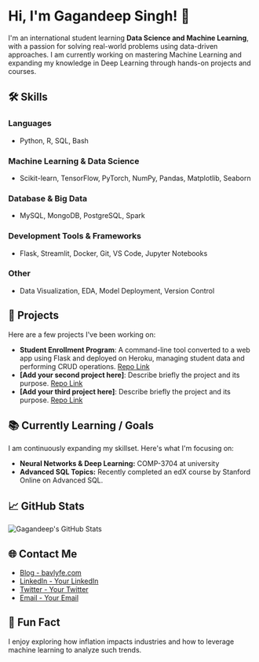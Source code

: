 # Hi, I'm Gagandeep Singh! 👋

I'm an international student learning **Data Science and Machine Learning**, with a passion for solving real-world problems using data-driven approaches. I am currently working on mastering Machine Learning and expanding my knowledge in Deep Learning through hands-on projects and courses.

## 🛠 Skills
### Languages
- Python, R, SQL, Bash

### Machine Learning & Data Science
- Scikit-learn, TensorFlow, PyTorch, NumPy, Pandas, Matplotlib, Seaborn

### Database & Big Data
- MySQL, MongoDB, PostgreSQL, Spark

### Development Tools & Frameworks
- Flask, Streamlit, Docker, Git, VS Code, Jupyter Notebooks

### Other
- Data Visualization, EDA, Model Deployment, Version Control

## 📂 Projects

Here are a few projects I've been working on:

- **Student Enrollment Program**: A command-line tool converted to a web app using Flask and deployed on Heroku, managing student data and performing CRUD operations. [Repo Link](#)
- **[Add your second project here]**: Describe briefly the project and its purpose. [Repo Link](#)
- **[Add your third project here]**: Describe briefly the project and its purpose. [Repo Link](#)

## 📚 Currently Learning / Goals
I am continuously expanding my skillset. Here's what I'm focusing on:
- **Neural Networks & Deep Learning:** COMP-3704 at university
- **Advanced SQL Topics:** Recently completed an edX course by Stanford Online on Advanced SQL.

## 📈 GitHub Stats
![Gagandeep's GitHub Stats](https://github-readme-stats.vercel.app/api?username=YOUR_USERNAME&show_icons=true&theme=radical)

## 🌐 Contact Me
- [Blog - bavlyfe.com](https://bavlyfe.com)
- [LinkedIn - Your LinkedIn](#)
- [Twitter - Your Twitter](#)
- [Email - Your Email](#)

## 🎉 Fun Fact
I enjoy exploring how inflation impacts industries and how to leverage machine learning to analyze such trends.
